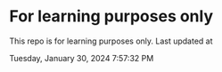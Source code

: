 # For learning purposes only
This repo is for learning purposes only.
Last updated at

Tuesday, January 30, 2024 7:57:32 PM

